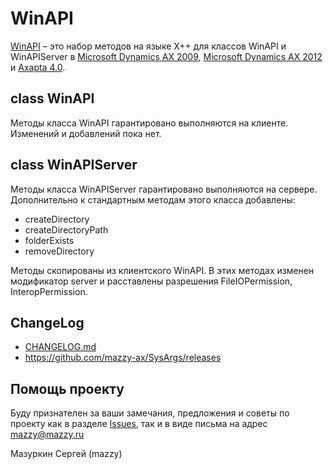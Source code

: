 # WinAPI

[project]:https://github.com/mazzy-ax/WinAPI
[license]:https://github.com/mazzy-ax/WinAPI/blob/master/LICENSE

[WinAPI][project] &ndash; это набор методов на языке X++ для классов WinAPI и WinAPIServer в [Microsoft Dynamics AX 2009](ax2009), [Microsoft Dynamics AX 2012](ax2012) и [Axapta 4.0](ax4).

## class WinAPI

Методы класса WinAPI гарантировано выполняются на клиенте. Изменений и добавлений пока нет.

## class WinAPIServer

Методы класса WinAPIServer гарантировано выполняются на сервере. Дополнительно к стандартным методам этого класса добавлены:

* createDirectory
* createDirectoryPath
* folderExists
* removeDirectory

Методы скопированы из клиентского WinAPI. В этих методах изменен модификатор server и расставлены разрешения FileIOPermission, InteropPermission.

## ChangeLog

* [CHANGELOG.md](CHANGELOG.md)
* <https://github.com/mazzy-ax/SysArgs/releases>

## Помощь проекту

Буду признателен за ваши замечания, предложения и советы по проекту как в разделе [Issues](https://github.com/mazzy-ax/WinAPI/issues), так и в виде письма на адрес <mazzy@mazzy.ru>

Мазуркин Сергей (mazzy)
